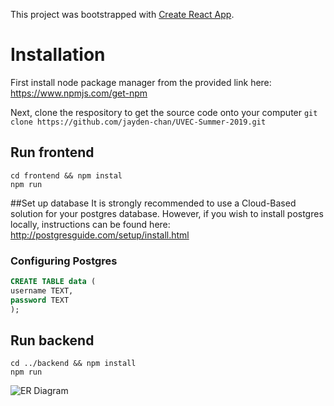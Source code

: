 This project was bootstrapped with [Create React App](https://github.com/facebook/create-react-app).

# Installation
First install node package manager from the provided link here: https://www.npmjs.com/get-npm

Next, clone the respository to get the source code onto your computer 
`git clone https://github.com/jayden-chan/UVEC-Summer-2019.git`

## Run frontend
```
cd frontend && npm instal
npm run
```
##Set up database
It is strongly recommended to use a Cloud-Based solution for your postgres database. However, if you wish to install postgres locally, instructions can be found here: http://postgresguide.com/setup/install.html

### Configuring Postgres

```sql
CREATE TABLE data (
username TEXT,
password TEXT
);
```

## Run backend
```
cd ../backend && npm install
npm run
```

![ER Diagram](https://github.com/jayden-chan/UVEC-Summer-2019/ERDiagram.png)
